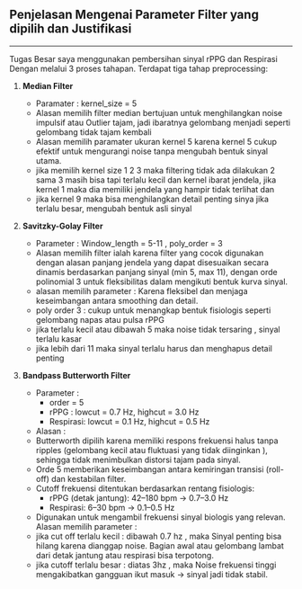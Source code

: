 ## Penjelasan Mengenai Parameter Filter yang dipilih dan Justifikasi 

---

Tugas Besar saya menggunakan pembersihan sinyal rPPG dan Respirasi Dengan melalui 3 proses tahapan. Terdapat tiga tahap preprocessing:

1. **Median Filter** 
    - Paramater : kernel_size = 5
    - Alasan memilih filter median bertujuan untuk menghilangkan noise impulsif atau Outlier tajam, jadi ibaratnya gelombang menjadi seperti gelombang tidak tajam kembali
    - Alasan memilih paramater ukuran kernel 5 karena kernel 5 cukup efektif untuk mengurangi noise tanpa mengubah bentuk sinyal utama. 
    - jika memilih kernel size 1 2 3 maka filtering tidak ada dilakukan 2 sama 3 masih bisa tapi terlalu kecil dan kernel ibarat jendela, jika kernel 1 maka dia memiliki jendela yang hampir tidak terlihat dan 
    - jika kernel 9 maka bisa menghilangkan detail penting sinya jika terlalu besar, mengubah bentuk asli sinyal

2. **Savitzky-Golay Filter**
    - Parameter : Window_length = 5-11 , poly_order = 3
    - Alasan memilih filter ialah karena filter yang cocok digunakan dengan alasan panjang jendela yang dapat disesuaikan secara dinamis  berdasarkan panjang sinyal (min 5, max 11), dengan orde polinomial 3 untuk fleksibilitas dalam mengikuti bentuk kurva sinyal.
    - alasan memilih parameter : Karena fleksibel dan menjaga keseimbangan antara smoothing dan detail.
    - poly order 3 : cukup untuk menangkap bentuk fisiologis seperti gelombang napas atau pulsa rPPG
    - jika terlalu kecil atau dibawah 5  maka noise tidak tersaring , sinyal terlalu kasar
    - jika lebih dari 11 maka sinyal terlalu harus dan menghapus detail penting 

3. **Bandpass Butterworth Filter**
    - Parameter : 
        - order = 5
        - rPPG : lowcut = 0.7 Hz, highcut = 3.0 Hz
        - Respirasi: lowcut = 0.1 Hz, highcut = 0.5 Hz
    - Alasan : 
    - Butterworth dipilih karena memiliki respons frekuensi halus tanpa ripples (gelombang kecil atau fluktuasi yang tidak diinginkan ), sehingga tidak menimbulkan distorsi tajam pada sinyal.
    - Orde 5 memberikan keseimbangan antara kemiringan transisi (roll-off) dan kestabilan filter.
    - Cutoff frekuensi ditentukan berdasarkan rentang fisiologis:
        - rPPG (detak jantung): 42–180 bpm → 0.7–3.0 Hz
        - Respirasi: 6–30 bpm → 0.1–0.5 Hz
   - Digunakan untuk mengambil frekuensi sinyal biologis yang relevan.
   Alasan memilih parameter : 
   - jika cut off terlalu kecil : dibawah 0.7 hz , maka Sinyal penting bisa hilang karena dianggap noise. Bagian awal atau gelombang lambat dari detak jantung atau respirasi bisa terpotong.
   - jika cutoff terlalu besar : diatas 3hz , maka Noise frekuensi tinggi mengakibatkan gangguan ikut masuk → sinyal jadi tidak stabil.
